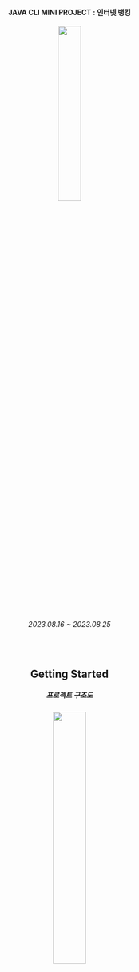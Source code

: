 <div align="center">
  
#### JAVA CLI MINI PROJECT : 인터넷 뱅킹
<img src="https://github.com/121Mbp/minibank/assets/11451648/b78828a1-d148-4c78-a53f-412bda171328" width="30%"></img>
###### 2023.08.16 ~ 2023.08.25
<br>

## Getting Started

##### 프로젝트 구조도
<img src="https://github.com/121Mbp/minibank/assets/11451648/079bec76-b1b1-4034-890f-44a7684ca8eb" width="36%"></img>

</div>





